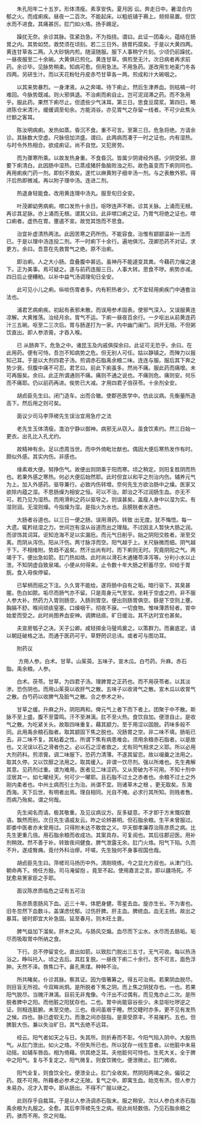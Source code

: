 <!-- { "loadSidebar": true } -->
　　朱孔阳年二十五岁。形体清瘦。素享安佚。夏月因 讼。奔走日中。暑湿合内郁之火。而成痢疾。昼夜一二百次。不能起床。以粗纸铺于褥上。频频易置。但饮水而不进食。其痛甚厉。肛门如火烙。扬手踢足。

　　躁扰无奈。余诊其脉。弦紧劲急。不为指挠。谓曰。此证一团毒火。蕴结在肠胃之内。其势如焚。救焚须在顷刻。若二三日外。肠胃朽腐矣。于是以大黄四两。黄连甘草各二两。入大砂锅内煎。随滚随服。服下人事稍宁片刻。少顷仍前躁扰。一昼夜服至二十余碗。大黄俱已煎化。黄连甘草。俱煎至无汁。次日病者再求前药。余诊毕。见脉势稍柔。知病可愈。但用急法。不用急药。遂改用生地麦门冬各四两。另研生汁。而以天花粉牡丹皮赤芍甘草各一两。煎成和汁大碗咽之。

　　以其来势暴烈。一身津液。从之奔竭。待下痢止。然后生津养血。则枯槁一时难回。今脉势既减。则火邪俱退。不治痢而痢自止。岂可泥润滞之药。而不急用乎。服此药。果然下痢尽止。但遗些少气沫耳。第三日。思食豆腐浆。第四日。略进陈仓米清汁。缓缓调至旬余。方能消谷。亦见胃气之存留一线者。不可少此焦头烂额之客耳。

　　陈汝明病痢。发热如蒸。昏沉不食。重不可言。至第三日。危急将绝。方请余诊。其脉数大空虚。尺脉倍加洪盛。谓曰。此两病而凑于一时之证也。内有湿热。与时令外热相合。欲成痢证。尚不自觉。又犯房劳。

　　而为骤寒所乘。以故发热身重。不食昏沉。皆属少阴肾经外感。少阴受邪。原要下痢清白。此因肠中湿热。已蒸成猪肝鱼脑败浊之形。故色虽变而下痢则同也。再用痢疾门药一剂。即刻不救矣。遂忙以麻黄附子细辛汤一剂。与之表散外邪。得汗后热即微减。再以附子理中汤。连进二剂。

　　热退身轻能食。改用黄连理中汤丸。服至旬日全安。

　　叶茂卿幼男病痢。噤口发热十余日。呕哕连声不断。诊其关脉。上涌而无根。再诊其足脉。亦上涌而无根。谓其父曰。此非噤口痢之证。乃胃气将绝之证也。噤口痢者。虚热在胃。壅遏不宣。故觉其饱而不思食。

　　治宜补虚清热两法。此因苦寒之药所伤。不能容食。治惟有颛颛温补一法而已。于是以理中汤连投二剂。不一时痢下十余行。遍地俱污。茂卿恐药不对证。求更方。余曰。吾意在先救胃气之绝。原不治痢。

　　即治痢。人之大小肠。盘叠腹中甚远。虽神丹不能遽变其粪。今藉药力催之速下。正为美事。焉可疑之。遂与前药连服三日。人事大转。思食不哕。痢势亦减。四日后止便糟粕。以补中益气汤调理旬日全安。

　　此可见小儿之痢。纵啖伤胃者多。内有积热者少。尤不宜轻用痢疾门中通套治法也。

　　浦君艺病痢疾。初起有表邪未散。而误用参术固表。使邪气深入。又误服黄连凉解。大黄推荡。治经月余。胃气不运。下痢一昼夜百余行。一夕呕出从前黄连药汁三五碗。呕至二三次后。胃与肠遂打为一家。内中幽门阑门。洞开无阻。不但粥饮直出。即人参浓膏。才吞入喉。

　　已 从肠奔下。危急之中。诸昆玉及内戚俱探余曰。此证可无恐乎。余曰。在此用药。便有可恃。吾岂不知病势之危。但无别人可任。姑以静镇之。而殚力以报知己耳。于是以大剂四君子汤。煎调赤石脂禹余粮二味。连连与服。服后其下奔之势少衰。但腹中痛不可忍。君艺曰。前此下痢虽多。然尚不痛。服此药而痛增。未可再服矣。余曰。此正所谓通则不痛。痛则不通之说也。不痛则危。痛则安。何乐而不痛耶。仍以前药再进。俟势已大减。才用四君子倍茯苓。十余剂全安。

　　胡卣臣先生曰。闭门造车。出而合辙。使郡邑医学中。仿此议病。先衡量所造高下。然后用之则可矣。

　　面议少司马李萍槎先生误治宜用急疗之法

　　老先生玉体清瘦。澹泊宁静以御神。病邪无从窃入。虽食饮素约。然三日始一更衣。出孔比入孔尤约。

　　故精神有余。足以虑周当世。而中外倚毗壮猷也。偶因大便后寒热发作有时。颇似外感。其实内伤。非感也。

　　缘素艰大便。努挣伤气。故便出则阴乘于阳而寒。顷之稍定。则阳复胜阴而热也。若果外感之寒热。何必大便后始然耶。此时但宜以和平之剂治内伤。辅养元气为上。加入外感药。驱导兼行。必致内伤转增。奈何先生方欲治肠中之燥。医家又欲除内蕴之湿。不思肠燥为相安之恒。可以不治。即治之不过润肠生血。亦无不可。若乃见为湿热。而用滑利之药以驱导之。则误甚矣。盖瘦人身中以湿为实。有湿则润。无湿则燥。今指燥为湿。是指火为水也。且膀胱者水道也。

　　大肠者谷道也。以三日一便之肠。误用滑药。转致 出无度。犹不悔悟。每一大遗。辄矜祛湿之力。世间岂有湿从谷道而出之理哉。不过因主人暂快大肠之润。而谬饰其词耳。讵知沧海不足以实漏卮。而元气日削乎。始之阴阳交胜者。渐至交离。而阴从泻伤。阳从汗伤。两寸脉浮而空。阳气越于上。关尺脉微而细。阴气越于下。不相维附。势趋不返矣。然汗出尚有时。而下痢则无时。究竟阴阳之气。两竭于下。便出急如箭。肛门热如烙。此时尚以滑石木通猪苓泽泻等。分利小水以止泄。不知阴虚自致泉竭。小便从何得来。止令数十年大肠之积蓄尽空。仰给于胃脘。食入毋俟停留。

　　已挈柄而挹之下注。久久胃不能给。遂将肠中自有之垢。暗行驱下。其臭甚腥。色白如脓。垢尽而肠气亦不留。只是周身元气至宝。坐耗于空虚之府。非不服人参大补。然药力入胃则肠空。入肠则胃空。便出则肠胃俱空。繇是下空则上壅。胸膈不舒。喉间顽痰窒塞。口燥咽干。彻夜不寐。一切食物。惟味薄质轻者。胃中始爱而受之。此时尚图养血安神。调脾祛痰。旷日缓治。其不达时宜也甚矣。

　　夫宣房瓠子之决。天子公卿。咸轻掷金马璧鸡奠之。以策群力。而襄底定。请以朝廷破格之法。而通于医药可乎。草野罔识忌讳。或者可与图功耳。

　　附药议

　　 方用人参。白术。甘草。山茱萸。五味子。宣木瓜。白芍药。升麻。赤石脂。禹余粮。人参。

　　白术。茯苓。甘草。为四君子汤。理脾胃之正药也。而不用茯苓者。以其淡渗。恐伤阴也。而用山茱萸以收肝气之散。五味子以收肾气之散。宣木瓜以收胃气之散。白芍药以收脾气及脏气之散。合之参术之补。

　　甘草之缓。升麻之升。阴阳两和。俾元气上者下而下者上。团聚于中不散。斯脉不至上盛。腹不至雷鸣。汗不至淋漓。肛不至火热。食饮自加。便泄自止。是收气之散。为吃紧关头。故取四味重复。藉其颛力。至于用涩以固脱。药味多般不同。此用禹余粮石脂者。取其颛固下焦之脱也。况肠胃之空。非二味不填。肠垢已去。非二味不复。其粘着之性。所谓下焦有病患难会。须用余粮赤石脂者。以是故也。又况误以石之滑者伤之。必以石之涩者救之。尤有同气相求之义耶。所以必用大剂药料。煎浓膏。调二味服下。恐药力清薄。不遂其留恋。故以啜羹之法用之。取其久停。又以饮醇之法用之。取其缓入。非谓一饮尽剂。强以所难也。先生弗解其意。见药剂过重。谓为难用。医者见二味涩药。又从旁破为不可用。不知十剂中涩居其一。如七曜经天。何可少一曜耶。且石脂不过土之赤者也。余粮不过土之外刚内柔者也。中州土病而引土为治。尚谓不宜。则诸草木之根 。更无取矣。东海西海。天下后世。有明者出焉。理自相同。光自不掩。必求行其所知。则贱者售。而病乃殆矣。谓之何哉。

　　先生闻名而请。极其敬重。及见议病议方。反多疑意。不才即于方末慨叹数语。飘然而别。次日先生语戚友云。昨之论辨甚明。但石脂余粮。生平未曾服过。即娄中医者亦未曾用过。只得附未达不敢尝之义。华天御孝廉荐治陈彦质之病。比先生更重几倍。用石脂余粮而收成功。其案具存。可复阅也。其后往郡迎医。用补剂稍效。然不善于补。转致夜间健食。脾气泄露无余。肛门火烙。阳气下陷。久而不升。遂成臀痈。竟付外科治瘳。吁嗟。先生独何不身事视国也哉。

　　胡卣臣先生曰。萍槎司马扬历中外。清刚晓练。今之显允方叔也。从津门归。朝命再下。倚任方殷。司马淹留抱 。竟至不起。使用嘉言之言。即以疆场死。不犹愈易箦家臣之手耶。

　　面议陈彦质临危之证有五可治

　　陈彦质患肠风下血。近三十年。体肥身健。零星去血。旋亦生长。不为害也。旧冬忽然下血数斗。盖谋虑忧郁。过伤肝脾。肝主血。脾统血。血无主统。故出之暴耳。彼时即宜大补急固。延至春月。则木旺土衰。

　　脾气益加下溜矣。肝木之风。与肠风交煽。血尽而下尘水。水尽而去肠垢。垢尽而吸取胃中所纳之食。

　　下行。总不停留变化。直出如箭。以致肛门脱出三五寸。无气可收。每以热汤浴之。睁叫托入。顷之去后。其肛复脱。一昼夜下痢二十余行。苦不可言。面色浮肿。夭然不泽。唇焦口干。鼻孔黑煤。种种不治。

　　所共睹矣。仆诊其脉。察其证。因为借箸筹之。得五可治焉。若果阴血脱尽。则目盲无所视。今双眸尚炯。是所脱者下焦之阴。而上焦之阴犹存也。一也。若果阳气脱尽。当魄汗淋漓。目前无非鬼像。今汗出不过偶有。而见鬼亦止二次。是所脱者脾中之阳。而他脏之阳犹存也。二也。胃中尚能容谷些少。未显呕吐哕逆之证。则相连脏腑。未至交绝。三也。夜间虽艰于睡。然交睫时亦多。更不见有发热之候。四也。脉已虚软无力。而激之间亦鼓指。是禀受原丰。不易摧朽。五也。但脾脏大伤。兼以失治旷日。其气去绝不远耳。

　　经云。阳气者如天之与日。失其所。则折寿而不彰。今阳气陷入阴中。大股热气。从肛门泄出。如火之烙。不但失所已也。所以犹存一线生意者。以他脏中未易动摇。如辅车唇齿。相为倚藉。供其绝乏耳。夫他脏何可恃也。生死大关。全于脾中之阳气。复与不复定之。阳气微复。则食饮微化。便泄微止。肛门微收。

　　阳气全复。则食饮全化。便泄全止。肛门全收矣。然阴阳两竭之余。偏驳之药。既不可用。所藉者必参术之无陂。复气之中。即寓生血。始克有济。但人参力未易办。况才入胃中。即从肠出。不得不广服以继之。

　　此则存乎自裁耳。于是以人参汤调赤石脂末。服之稍安。次以人参白术赤石脂禹余粮为丸服之。全愈。其后李萍槎先生之病。视此尚轻数倍。乃见石脂余粮之药。骇而不用。奈之何哉。

